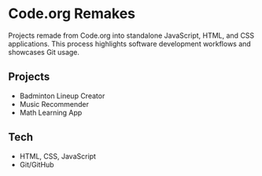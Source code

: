 # Code.org Remakes

Projects remade from Code.org into standalone JavaScript, HTML, and CSS applications. This process highlights software development workflows and showcases Git usage.

## Projects
- Badminton Lineup Creator
- Music Recommender
- Math Learning App

## Tech
- HTML, CSS, JavaScript
- Git/GitHub